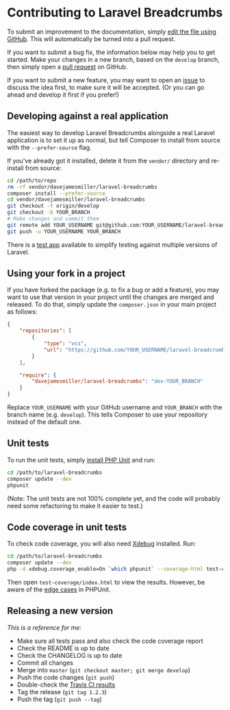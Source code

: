 # Contributing to Laravel Breadcrumbs

To submit an improvement to the documentation, simply [edit the file using GitHub](https://github.com/davejamesmiller/laravel-breadcrumbs/edit/master/README.md). This will automatically be turned into a pull request.

If you want to submit a bug fix, the information below may help you to get started. Make your changes in a new branch, based on the `develop` branch, then simply open a [pull request](https://github.com/davejamesmiller/laravel-breadcrumbs/pulls) on GitHub.

If you want to submit a new feature, you may want to open an [issue](https://github.com/davejamesmiller/laravel-breadcrumbs/issues) to discuss the idea first, to make sure it will be accepted. (Or you can go ahead and develop it first if you prefer!)

## Developing against a real application

The easiest way to develop Laravel Breadcrumbs alongside a real Laravel application is to set it up as normal, but tell Composer to install from source with the `--prefer-source` flag.

If you've already got it installed, delete it from the `vendor/` directory and re-install from source:

```bash
cd /path/to/repo
rm -rf vendor/davejamesmiller/laravel-breadcrumbs
composer install --prefer-source
cd vendor/davejamesmiller/laravel-breadcrumbs
git checkout -t origin/develop
git checkout -b YOUR_BRANCH
# Make changes and commit them
git remote add YOUR_USERNAME git@github.com:YOUR_USERNAME/laravel-breadcrumbs
git push -u YOUR_USERNAME YOUR_BRANCH
```

There is a [test app](https://github.com/davejamesmiller/laravel-breadcrumbs-test) available to simplify testing against multiple versions of Laravel.

## Using your fork in a project

If you have forked the package (e.g. to fix a bug or add a feature), you may want to use that version in your project until the changes are merged and released. To do that, simply update the `composer.json` in your main project as follows:

```json
{
    "repositories": [
        {
            "type": "vcs",
            "url": "https://github.com/YOUR_USERNAME/laravel-breadcrumbs.git"
        }
    ],

    "require": {
        "davejamesmiller/laravel-breadcrumbs": "dev-YOUR_BRANCH"
    }
}
```

Replace `YOUR_USERNAME` with your GitHub username and `YOUR_BRANCH` with the branch name (e.g. `develop`). This tells Composer to use your repository instead of the default one.

## Unit tests

To run the unit tests, simply [install PHP Unit](http://phpunit.de/manual/current/en/installation.html) and run:

```bash
cd /path/to/laravel-breadcrumbs
composer update --dev
phpunit
```

(Note: The unit tests are not 100% complete yet, and the code will probably need some refactoring to make it easier to test.)

## Code coverage in unit tests

To check code coverage, you will also need [Xdebug](http://xdebug.org/) installed. Run:

```bash
cd /path/to/laravel-breadcrumbs
composer update --dev
php -d xdebug.coverage_enable=On `which phpunit` --coverage-html test-coverage
```

Then open `test-coverage/index.html` to view the results. However, be aware of the [edge cases](http://phpunit.de/manual/current/en/code-coverage-analysis.html#code-coverage-analysis.edge-cases) in PHPUnit.

## Releasing a new version

*This is a reference for me:*

- Make sure all tests pass and also check the code coverage report
- Check the README is up to date
- Check the CHANGELOG is up to date
- Commit all changes
- Merge into `master` (`git checkout master; git merge develop`)
- Push the code changes (`git push`)
- Double-check the [Travis CI results](https://travis-ci.org/davejamesmiller/laravel-breadcrumbs)
- Tag the release (`git tag 1.2.3`)
- Push the tag (`git push --tag`)
